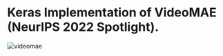 # Keras Implementation of VideoMAE (NeurIPS 2022 Spotlight).

![videomae](https://github.com/innat/VideoMAE/assets/17668390/5e5bce22-94d4-40c2-852f-da8ceef38fbb)
